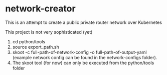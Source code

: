 # network-creator

This is an attempt to create a public private router network over Kubernetes

This project is not very sophisticated (yet)

1. cd python/tools
2. source export_path.sh
3. skoot -c full-path-of-network-config -o full-path-of-output-yaml (example network config can be found in the network-configs folder).
4. The skoot tool (for now) can only be executed from the python/tools folder




